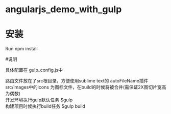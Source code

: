 angularjs_demo_with_gulp
==== 


# 安装
Run npm install<br>


#说明

具体配置在 gulp_config.js中<br>

路由文件放在了src根目录，方便使用sublime text的 autoFileName插件<br>
src/images中的icons 为图标文件，在build的时候将被合并(需保证2X图切片宽高为偶数)<br>
开发环境执行gulp默认任务 $gulp<br>
构建项目时候执行build任务 $gulp build